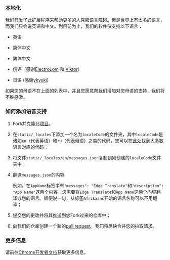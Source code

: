 ### 本地化

我们开发了此扩展程序来帮助更多的人克服语言障碍。但是世界上有太多的语言，而我们只会说英语和中文。到目前为止，我们的软件仅支持以下语言：

- 英语
  
- 简体中文
  
- 繁体中文

- 俄语（感谢[ElectroLom](https://github.com/electrolom42) 和 [Viktor](https://github.com/ViktorOn)）

- 日语 (感谢[ykyuki](https://github.com/ykyuki))

如果您的母语不在上面的列表中，并且您愿意帮我们增加对您母语的支持，我们将不胜感激。

### 如何添加语言支持

1. Fork并克隆此[项目](https://github.com/EdgeTranslate/EdgeTranslate)。

2. 在`static/_locales`下添加一个名为`localeCode`的文件夹，其中`localeCode`是诸如`en`（代表英语）和`ru`（代表俄语）之类的代码，您可以在[此处](https://github.com/EdgeTranslate/EdgeTranslate/blob/master/src/popup/languages.js)找到大多数语言对应的代码；

3. 将文件`static/_locales/en/messages.json`复制到刚创建的`localeCode`文件夹中；

4. 翻译`messages.json`的内容

   例如，在`AppName`标签中有`"messages": "Edge Translate"`和`"description": "App Name"`这两个内容，您需要将`Edge Translate`和`App Name`这两个内容翻译成您的语言。顺便说一句，从标签`Afrikaans`开始的语言名称可以不用翻译；

5. 提交您的更改并将其推送到您Fork过来的仓库中；

6. 向我们的仓库创建一个新的[pull request](https://github.com/EdgeTranslate/EdgeTranslate/pulls)。我们将尽快合并您的拉取请求。

### 更多信息

请前往[Chrome开发者文档](https://developer.chrome.com/extensions/i18n)获取更多信息。
